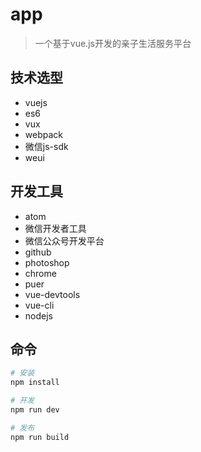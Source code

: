 # app

> 一个基于vue.js开发的亲子生活服务平台

## 技术选型
- vuejs
- es6
- vux
- webpack
- 微信js-sdk
- weui

## 开发工具
- atom
- 微信开发者工具
- 微信公众号开发平台
- github
- photoshop
- chrome
- puer
- vue-devtools
- vue-cli
- nodejs

## 命令

``` bash
# 安装
npm install

# 开发
npm run dev

# 发布
npm run build

```
